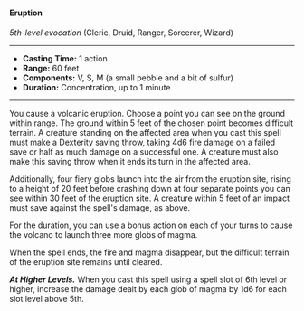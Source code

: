 #### Eruption
*5th-level evocation* (Cleric, Druid, Ranger, Sorcerer, Wizard)
___
- **Casting Time:** 1 action
- **Range:** 60 feet
- **Components:** V, S, M (a small pebble and a bit of sulfur)
- **Duration:** Concentration, up to 1 minute
---
You cause a volcanic eruption. Choose a point you 
can see on the ground within range. The ground 
within 5 feet of the chosen point becomes difficult 
terrain. A creature standing on the affected area 
when you cast this spell must make a Dexterity 
saving throw, taking 4d6 fire damage on a failed save
or half as much damage on a successful one. A 
creature must also make this saving throw when it 
ends its turn in the affected area.

Additionally, four fiery globs launch into the air 
from the eruption site, rising to a height of 20 feet 
before crashing down at four separate points you 
can see within 30 feet of the eruption site. A 
creature within 5 feet of an impact must save 
against the spell's damage, as above.

For the duration, you can use a bonus action on 
each of your turns to cause the volcano to launch 
three more globs of magma.

When the spell ends, the fire and magma 
disappear, but the difficult terrain of the eruption 
site remains until cleared.

***At Higher Levels.*** When you cast this spell using a 
spell slot of 6th level or higher, increase the damage 
dealt by each glob of magma by 1d6 for each slot level above 5th.

